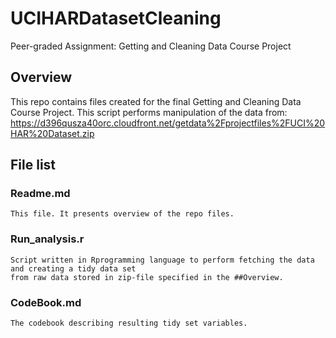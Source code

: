 # UCIHARDatasetCleaning
Peer-graded Assignment: Getting and Cleaning Data Course Project

## Overview
This repo contains files created for the final Getting and Cleaning Data Course Project.
This script performs manipulation of the data from: 
https://d396qusza40orc.cloudfront.net/getdata%2Fprojectfiles%2FUCI%20HAR%20Dataset.zip

## File list
### Readme.md
    This file. It presents overview of the repo files.
### Run_analysis.r
    Script written in Rprogramming language to perform fetching the data and creating a tidy data set
    from raw data stored in zip-file specified in the ##Overview.
    
### CodeBook.md
    The codebook describing resulting tidy set variables.
